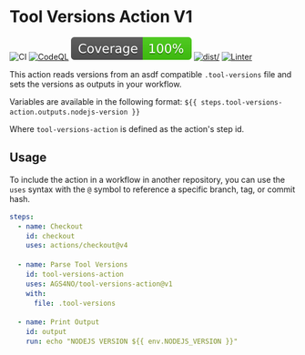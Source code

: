 # Tool Versions Action V1

![CI](https://github.com/actions/typescript-action/actions/workflows/ci.yml/badge.svg)
[![CodeQL](https://github.com/actions/typescript-action/actions/workflows/codeql-analysis.yml/badge.svg)](https://github.com/actions/typescript-action/actions/workflows/codeql-analysis.yml)
[![Coverage](./badges/coverage.svg)](./badges/coverage.svg)
[![dist/](https://github.com/actions/typescript-action/actions/workflows/check-dist.yml/badge.svg)](https://github.com/actions/typescript-action/actions/workflows/check-dist.yml)
[![Linter](https://github.com/actions/typescript-action/actions/workflows/linter.yml/badge.svg)](https://github.com/super-linter/super-linter)

This action reads versions from an asdf compatible `.tool-versions` file and
sets the versions as outputs in your workflow.

Variables are available in the following format: 
`${{ steps.tool-versions-action.outputs.nodejs-version }}`

Where `tool-versions-action` is defined as the action's step id.

## Usage

To include the action in a workflow in another repository, you can use the
`uses` syntax with the `@` symbol to reference a specific branch, tag, or commit
hash.

```yaml
steps:
  - name: Checkout
    id: checkout
    uses: actions/checkout@v4

  - name: Parse Tool Versions
    id: tool-versions-action
    uses: AGS4NO/tool-versions-action@v1
    with:
      file: .tool-versions

  - name: Print Output
    id: output
    run: echo "NODEJS VERSION ${{ env.NODEJS_VERSION }}"
```
